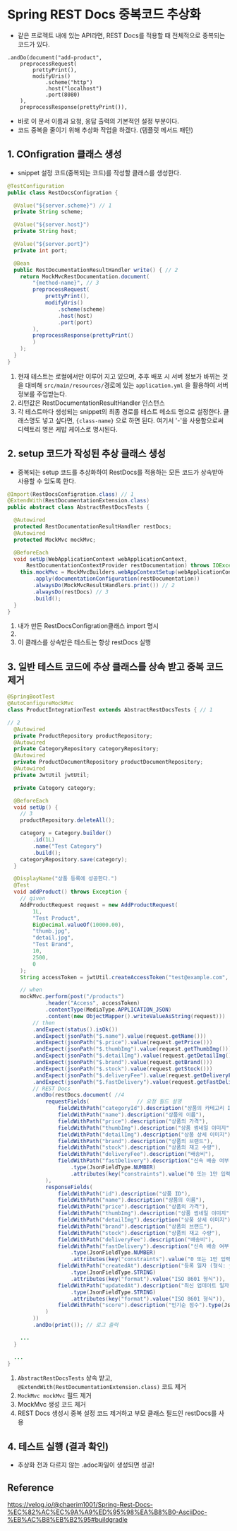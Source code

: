 # Spring REST Docs 중복코드 추상화
* 같은 프로젝트 내에 있는 API라면, REST Docs를 적용할 때 전체적으로 중복되는 코드가 있다.
```
.andDo(document("add-product",
    preprocessRequest(
        prettyPrint(),
        modifyUris()
            .scheme("http")
            .host("localhost")
            .port(8080)
    ),
    preprocessResponse(prettyPrint()),
```
* 바로 이 문서 이름과 요청, 응답 출력의 기본적인 설정 부분이다.
* 코드 중복을 줄이기 위해 추상화 작업을 하겠다. (템플릿 메서드 패턴)
## 1. COnfigration 클래스 생성
* snippet 설정 코드(중복되는 코드)를 작성할 클래스를 생성한다.
```java
@TestConfiguration
public class RestDocsConfigration {

  @Value("${server.scheme}") // 1
  private String scheme;

  @Value("${server.host}")
  private String host;

  @Value("${server.port}")
  private int port;

  @Bean
  public RestDocumentationResultHandler write() { // 2
    return MockMvcRestDocumentation.document(
        "{method-name}", // 3
        preprocessRequest(
            prettyPrint(),
            modifyUris()
                .scheme(scheme)
                .host(host)
                .port(port)
        ),
        preprocessResponse(prettyPrint()
        )
    );
  }
}
```
1. 현재 테스트는 로컬에서만 이루어 지고 있으며, 추후 배포 시 서버 정보가 바뀌는 것을 대비해 `src/main/resources/`경로에 있는 `application.yml` 을 활용하여 서버 정보를 주입받는다.
2. 리턴값은 RestDocumentationResultHandler 인스턴스
3. 각 테스트마다 생성되는 snippet의 최종 경로를 테스트 메소드 명으로 설정한다. 클래스명도 넣고 싶다면, `{class-name}` 으로 하면 된다. 여기서 '-'을 사용함으로써 디렉토리 명은 케밥 케이스로 명시된다.
## 2. setup 코드가 작성된 추상 클래스 생성
* 중복되는 setup 코드를 추상화하여 RestDocs를 적용하는 모든 코드가 상속받아 사용할 수 있도록 한다.
```java
@Import(RestDocsConfigration.class) // 1
@ExtendWith(RestDocumentationExtension.class)
public abstract class AbstractRestDocsTests {

  @Autowired
  protected RestDocumentationResultHandler restDocs;
  @Autowired
  protected MockMvc mockMvc;

  @BeforeEach
  void setUp(WebApplicationContext webApplicationContext,
      RestDocumentationContextProvider restDocumentation) throws IOException {
    this.mockMvc = MockMvcBuilders.webAppContextSetup(webApplicationContext)
        .apply(documentationConfiguration(restDocumentation))
        .alwaysDo(MockMvcResultHandlers.print()) // 2
        .alwaysDo(restDocs) // 3
        .build();
  }
}
```
1. 내가 만든 RestDocsConfigration클래스 import 명시
2. 
3. 이 클래스를 상속받은 테스트는 항상 restDocs 실행
## 3. 일반 테스트 코드에 추상 클래스를 상속 받고 중복 코드 제거
```java
@SpringBootTest
@AutoConfigureMockMvc
class ProductIntegrationTest extends AbstractRestDocsTests { // 1

// 2
  @Autowired
  private ProductRepository productRepository;
  @Autowired
  private CategoryRepository categoryRepository;
  @Autowired
  private ProductDocumentRepository productDocumentRepository;
  @Autowired
  private JwtUtil jwtUtil;

  private Category category;

  @BeforeEach
  void setUp() {
    // 3
    productRepository.deleteAll();

    category = Category.builder()
        .id(1L)
        .name("Test Category")
        .build();
    categoryRepository.save(category);
  }

  @DisplayName("상품 등록에 성공한다.")
  @Test
  void addProduct() throws Exception {
    // given
    AddProductRequest request = new AddProductRequest(
        1L,
        "Test Product",
        BigDecimal.valueOf(10000.00),
        "thumb.jpg",
        "detail.jpg",
        "Test Brand",
        10,
        2500,
        0
    );
    String accessToken = jwtUtil.createAccessToken("test@example.com", 1L, Role.ADMIN.name());

    // when
    mockMvc.perform(post("/products")
            .header("Access", accessToken)
            .contentType(MediaType.APPLICATION_JSON)
            .content(new ObjectMapper().writeValueAsString(request)))
        // then
        .andExpect(status().isOk())
        .andExpect(jsonPath("$.name").value(request.getName()))
        .andExpect(jsonPath("$.price").value(request.getPrice()))
        .andExpect(jsonPath("$.thumbImg").value(request.getThumbImg()))
        .andExpect(jsonPath("$.detailImg").value(request.getDetailImg()))
        .andExpect(jsonPath("$.brand").value(request.getBrand()))
        .andExpect(jsonPath("$.stock").value(request.getStock()))
        .andExpect(jsonPath("$.deliveryFee").value(request.getDeliveryFee()))
        .andExpect(jsonPath("$.fastDelivery").value(request.getFastDelivery()))
        // REST Docs
        .andDo(restDocs.document( //4
            requestFields(               // 요청 필드 설명
                fieldWithPath("categoryId").description("상품의 카테고리 ID"),
                fieldWithPath("name").description("상품의 이름"),
                fieldWithPath("price").description("상품의 가격"),
                fieldWithPath("thumbImg").description("상품 썸네일 이미지"),
                fieldWithPath("detailImg").description("상품 상세 이미지"),
                fieldWithPath("brand").description("상품의 브랜드"),
                fieldWithPath("stock").description("상품의 재고 수량"),
                fieldWithPath("deliveryFee").description("배송비"),
                fieldWithPath("fastDelivery").description("신속 배송 여부 (0: 불가, 1: 가능)")
                    .type(JsonFieldType.NUMBER)
                    .attributes(key("constraints").value("0 또는 1만 입력 가능합니다."))
            ),
            responseFields(
                fieldWithPath("id").description("상품 ID"),
                fieldWithPath("name").description("상품의 이름"),
                fieldWithPath("price").description("상품의 가격"),
                fieldWithPath("thumbImg").description("상품 썸네일 이미지"),
                fieldWithPath("detailImg").description("상품 상세 이미지"),
                fieldWithPath("brand").description("상품의 브랜드"),
                fieldWithPath("stock").description("상품의 재고 수량"),
                fieldWithPath("deliveryFee").description("배송비"),
                fieldWithPath("fastDelivery").description("신속 배송 여부 (0: 불가, 1: 가능)")
                    .type(JsonFieldType.NUMBER)
                    .attributes(key("constraints").value("0 또는 1만 입력 가능합니다.")),
                fieldWithPath("createdAt").description("등록 일자 (형식: yyyy-MM-dd'T'HH:mm:ss.SSS)")
                    .type(JsonFieldType.STRING)
                    .attributes(key("format").value("ISO 8601 형식")),
                fieldWithPath("updatedAt").description("최신 업데이트 일자 (형식: yyyy-MM-dd'T'HH:mm:ss.SSS)")
                    .type(JsonFieldType.STRING)
                    .attributes(key("format").value("ISO 8601 형식")),
                fieldWithPath("score").description("인기순 점수").type(JsonFieldType.NUMBER).optional()
            )
        ))
        .andDo(print()); // 로그 출력

    ...
  }

  ...
}
```
1. `AbstractRestDocsTests` 상속 받고, `@ExtendWith(RestDocumentationExtension.class)` 코드 제거
2. `MockMvc mockMvc` 필드 제거
3. MockMvc 생성 코드 제거
4. REST Docs 생성시 중복 설정 코드 제거하고 부모 클래스 필드인 restDocs를 사용

## 4. 테스트 실행 (결과 확인)
* 추상화 전과 다르지 않는 .adoc파일이 생성되면 성공!


## Reference
https://velog.io/@chaerim1001/Spring-Rest-Docs-%EC%82%AC%EC%9A%A9%ED%95%98%EA%B8%B0-AsciiDoc-%EB%AC%B8%EB%B2%95#buildgradle
